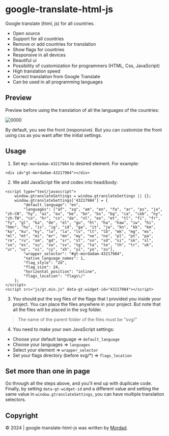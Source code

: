 # google-translate-html-js

Google translate (html, js) for all countries.

-   Open source
-   Support for all countries
-   Remove or add countries for translation
-   Show flags for countries
-   Responsive in all devices
-   Beautiful ui
-   Possibility of customization for programmers (HTML, Css, JavaScript)
-   High translation speed
-   Correct translation from Google Translate
-   Can be used in all programming languages

## Preview
Preview before using the translation of all the languages ​​of the countries:

![0000](https://github.com/mordadam/google-translate-html-js/assets/170112182/8995d201-8c7d-4476-9377-92d0b6a067df)

By default, you see the front (responsive). But you can customize the front using css as you want after the initial settings.

## Usage

1. Set `#gt-mordadam-43217984` to desired element. For example:

```
<div id="gt-mordadam-43217984"></div>
```


2. We add JavaScript file and codes into head/body:
```
<script type="text/javascript">
    window.gtranslateSettings = window.gtranslateSettings || {};
    window.gtranslateSettings['43217984'] = {
        "default_language": "en",
        "languages": ["af", "sq", "am", "en", "fa", "ar", "ps", "ja", "zh-CN", "hy", "az", "eu", "be", "bn", "bs", "bg", "ca", "ceb", "ny", "zh-TW", "co", "hr", "cs", "da", "nl", "eo", "et", "tl", "fi", "fr", "fy", "gl", "ka", "de", "el", "gu", "ht", "ha", "haw", "iw", "hi", "hmn", "hu", "is", "ig", "id", "ga", "it", "jw", "kn", "kk", "km", "ko", "ku", "ky", "lo", "la", "lv", "lt", "lb", "mk", "mg", "ms", "ml", "mt", "mi", "mr", "mn", "my", "ne", "no", "pl", "pt", "pa", "ro", "ru", "sm", "gd", "sr", "st", "sn", "sd", "si", "sk", "sl", "so", "es", "su", "sw", "sv", "tg", "ta", "te", "th", "tr", "uk", "ur", "uz", "vi", "cy", "xh", "yi", "yo", "zu"],
        "wrapper_selector": "#gt-mordadam-43217984",
        "native_language_names": 1,
        "flag_style": "2d",
        "flag_size": 24,
        "horizontal_position": "inline",
        "flags_location": "flags\/"
    };
</script>
<script src="js/gt.min.js" data-gt-widget-id="43217984"></script>
```

3. You should put the svg files of the flags that I provided you inside your project.
You can place the files anywhere in your project. But note that all the files will be placed in the svg folder.
> The name of the parent folder of the files must be "svg/"

4. You need to make your own JavaScript settings:

- Choose your default language             => `default_language`
- Choose your languages                    => `languages`
- Select your element                      => `wrapper_selector`
- Set your flags directory (before svg/*)  => `flags_location`

## Set more than one in page

Go through all the steps above, and you'll end up with duplicate code. Finally, by setting `data-gt-widget-id` and a different value and setting the same value in `window.gtranslateSettings`, you can have multiple translation selectors.

## Copyright
© 2024 | google-translate-html-js was written by [Mordad](https://mkhezerlou.ir).

